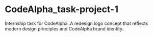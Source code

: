 # CodeAlpha_task-project-1
İnternship task for CodeAlpha .A redesign logo concept that reflects modern design principles and CodeAlpha brand identity.
